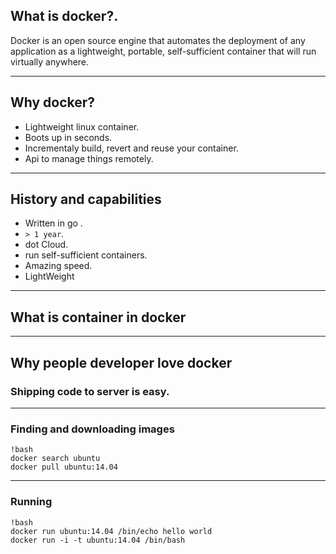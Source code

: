 ## What is docker?.

Docker is an open source engine that automates the
deployment of any application as a lightweight, portable,
self-sufficient container that will run virtually anywhere.

---

## Why docker?

* Lightweight linux container.
* Boots up in seconds.
* Incrementaly build, revert and reuse your container.
* Api to manage things remotely.

---

## History and capabilities

* Written in go .
* `> 1 year`.
* dot Cloud.
* run self-sufficient containers.
* Amazing speed.
* LightWeight

---

## What is container in docker

---

## Why people developer love docker

### Shipping code to server is easy.

---

### Finding and downloading images

    !bash
    docker search ubuntu
    docker pull ubuntu:14.04

---

### Running

    !bash
    docker run ubuntu:14.04 /bin/echo hello world
    docker run -i -t ubuntu:14.04 /bin/bash